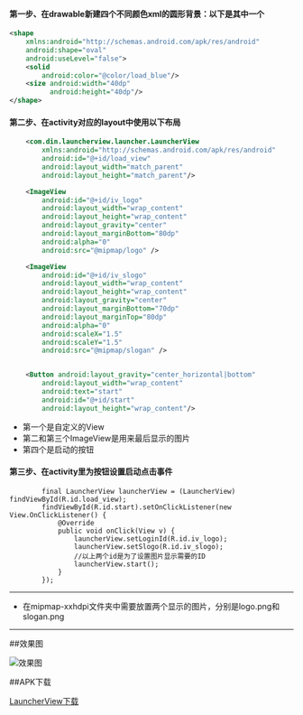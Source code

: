 

#### 第一步、在drawable新建四个不同颜色xml的圆形背景：以下是其中一个

```Xml
<shape
    xmlns:android="http://schemas.android.com/apk/res/android"
    android:shape="oval"
    android:useLevel="false">
    <solid
        android:color="@color/load_blue"/>
    <size android:width="40dp"
          android:height="40dp"/>
</shape>
```

#### 第二步、在activity对应的layout中使用以下布局

```Xml
    <com.din.launcherview.launcher.LauncherView
        xmlns:android="http://schemas.android.com/apk/res/android"
        android:id="@+id/load_view"
        android:layout_width="match_parent"
        android:layout_height="match_parent"/>

    <ImageView
        android:id="@+id/iv_logo"
        android:layout_width="wrap_content"
        android:layout_height="wrap_content"
        android:layout_gravity="center"
        android:layout_marginBottom="80dp"
        android:alpha="0"
        android:src="@mipmap/logo" />

    <ImageView
        android:id="@+id/iv_slogo"
        android:layout_width="wrap_content"
        android:layout_height="wrap_content"
        android:layout_gravity="center"
        android:layout_marginBottom="70dp"
        android:layout_marginTop="80dp"
        android:alpha="0"
        android:scaleX="1.5"
        android:scaleY="1.5"
        android:src="@mipmap/slogan" />


    <Button android:layout_gravity="center_horizontal|bottom"
        android:layout_width="wrap_content"
        android:text="start"
        android:id="@+id/start"
        android:layout_height="wrap_content"/>
```

* 第一个是自定义的View
* 第二和第三个ImageView是用来最后显示的图片
* 第四个是启动的按钮

#### 第三步、在activity里为按钮设置启动点击事件

```
		final LauncherView launcherView = (LauncherView) 					findViewById(R.id.load_view);
        findViewById(R.id.start).setOnClickListener(new 					View.OnClickListener() {
            @Override
            public void onClick(View v) {
                launcherView.setLoginId(R.id.iv_logo);
                launcherView.setSlogo(R.id.iv_slogo);
                //以上两个id是为了设置图片显示需要的ID
                launcherView.start();
            }
        });
```



---



* 在mipmap-xxhdpi文件夹中需要放置两个显示的图片，分别是logo.png和slogan.png



----



##效果图

![效果图](https://github.com/freedomeden/LauncherView/blob/master/picture/photo.gif?raw=true)







##APK下载

[LauncherView下载](https://github.com/freedomeden/LauncherView/blob/master/app/apk/app-debug.apk)